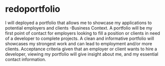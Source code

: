 # redoportfolio
I will deployed a portfolio that allows me to showcase my applications to potential employers and clients -Business Context. A portfolio will be my first point of contact for employers looking to fill a position or clients in need of a developer to complete projects. A clean and informative portfolio will showcases my strongest work and can lead to employment and/or more clients.  Acceptance criteria given that an employer or client wants to hire a developer, viewing my portfolio will give insight about me, and my essential contact information.
